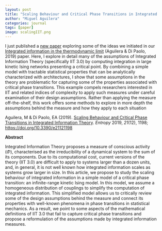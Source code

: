 ```yaml
---
layout: post
title: "Scaling Behaviour and Critical Phase Transitions in Integrated Information Theory"
author: "Miguel Aguilera"
categories: journal
tags: [paper]
image: scalingIIT.png
---
```


I just published a [new paper](https://www.mdpi.com/1099-4300/21/12/1198) exploring some of the ideas we initiated in our [Integrated information in the thermodynamic limit](https://doi.org/10.1016/j.neunet.2019.03.001) (Aguilera & Di Paolo, 2019) paper. Here, I  explore in detail many of the assumptions of Integrated Information Theory (specifically IIT 3.0) by computing integration in large kinetic Ising networks presenting a critical point. By combining a simple model with tractable statistical properties that can be analytically characterized with architectures, I show that some assumptions in the theory are problematic for capturing some of the properties associated with critical phase transitions. This example compels researchers interested in IIT and related indices of complexity to apply such measures under careful examination of their design assumptions. Rather than applying the measure off-the-shelf, this work offers some methods to explore in more depth the assumptions behind the measure and how they apply to each situation 

Aguilera, M & Di Paolo, EA (2019). [Scaling Behaviour and Critical Phase Transitions in Integrated Information Theory](https://www.mdpi.com/1099-4300/21/12/1198). _Entropy_ 2019, _21_(12), 1198; https://doi.org/10.3390/e21121198

**Abstract**

Integrated Information Theory proposes a measure of conscious activity ($\Phi$), characterised as the irreducibility of a dynamical system to the sum of its components. Due to its computational cost, current versions of the theory (IIT 3.0) are difficult to apply to systems larger than a dozen units, and, in general, it is not well known how integrated information scales as systems grow larger in size. In this article, we propose to study the scaling behaviour of integrated information in a simple model of a critical phase transition: an infinite-range kinetic Ising model. In this model, we assume a homogeneous distribution of couplings to simplify the computation of integrated information. This simplified model allows us to critically review some of the design assumptions behind the measure and connect its properties with well-known phenomena in phase transitions in statistical mechanics. As a result, we point to some aspects of the mathematical definitions of IIT 3.0 that fail to capture critical phase transitions and propose a reformulation of the assumptions made by integrated information measures.
